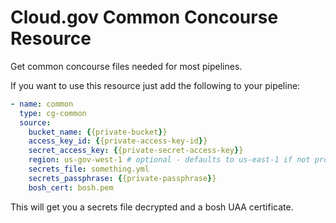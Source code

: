 Cloud.gov Common Concourse Resource
===================================

Get common concourse files needed for most pipelines.


If you want to use this resource just add the following to your pipeline:

```yaml
- name: common
  type: cg-common
  source:
    bucket_name: {{private-bucket}}
    access_key_id: {{private-access-key-id}}
    secret_access_key: {{private-secret-access-key}}
    region: us-gov-west-1 # optional - defaults to us-east-1 if not provided
    secrets_file: something.yml
    secrets_passphrase: {{private-passphrase}}
    bosh_cert: bosh.pem
```

This will get you a secrets file decrypted and a bosh UAA certificate.

